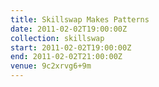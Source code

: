 ```yaml
---
title: Skillswap Makes Patterns
date: 2011-02-02T19:00:00Z
collection: skillswap
start: 2011-02-02T19:00:00Z
end: 2011-02-02T21:00:00Z
venue: 9c2xrvg6+9m
---
```

